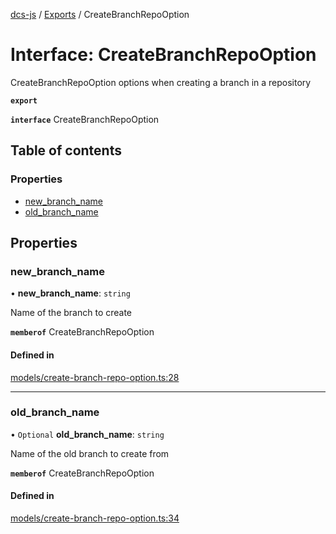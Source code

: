[dcs-js](../README.md) / [Exports](../modules.md) / CreateBranchRepoOption

# Interface: CreateBranchRepoOption

CreateBranchRepoOption options when creating a branch in a repository

**`export`**

**`interface`** CreateBranchRepoOption

## Table of contents

### Properties

- [new\_branch\_name](CreateBranchRepoOption.md#new_branch_name)
- [old\_branch\_name](CreateBranchRepoOption.md#old_branch_name)

## Properties

### <a id="new_branch_name" name="new_branch_name"></a> new\_branch\_name

• **new\_branch\_name**: `string`

Name of the branch to create

**`memberof`** CreateBranchRepoOption

#### Defined in

[models/create-branch-repo-option.ts:28](https://github.com/unfoldingWord/dcs-js/blob/dd84989/models/create-branch-repo-option.ts#L28)

___

### <a id="old_branch_name" name="old_branch_name"></a> old\_branch\_name

• `Optional` **old\_branch\_name**: `string`

Name of the old branch to create from

**`memberof`** CreateBranchRepoOption

#### Defined in

[models/create-branch-repo-option.ts:34](https://github.com/unfoldingWord/dcs-js/blob/dd84989/models/create-branch-repo-option.ts#L34)
